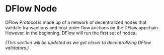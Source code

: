 # DFlow Node

DFlow Protocol is made up of a network of decentralized nodes that validate transactions and host order flow auctions on the DFlow appchain. However, in the beginning, DFlow will run the first set of nodes.

_(This section will be updated as we get closer to decentralizing DFlow validators.)_
